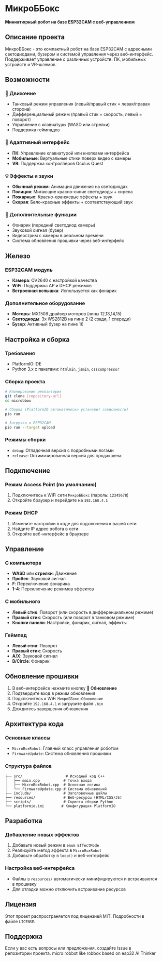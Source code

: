 # МикроББокс

**Миниатюрный робот на базе ESP32CAM с веб-управлением**

## Описание проекта

МикроББокс - это компактный робот на базе ESP32CAM с адресными светодиодами, бузером и системой управления через веб-интерфейс. Поддерживает управление с различных устройств: ПК, мобильных устройств и VR-шлемов.

## Возможности

### 🚗 Движение
- Танковый режим управления (левый/правый стик = левая/правая сторона)
- Дифференциальный режим (правый стик = скорость, левый = поворот)
- Управление с клавиатуры (WASD или стрелки)
- Поддержка геймпадов

### 📱 Адаптивный интерфейс
- **ПК**: Управление клавиатурой или кнопками интерфейса
- **Мобильные**: Виртуальные стики поверх видео с камеры
- **VR**: Поддержка контроллеров Oculus Quest

### 💡 Эффекты и звуки
- **Обычный режим**: Анимация движения на светодиодах
- **Полиция**: Мигающие красно-синие светодиоды + сирена
- **Пожарные**: Красно-оранжевые эффекты + звук
- **Скорая**: Бело-красные эффекты + соответствующий звук

### 🔧 Дополнительные функции
- Фонарик (передний светодиод камеры)
- Звуковой сигнал (бузер)
- Видеострим с камеры в реальном времени
- Система обновления прошивки через веб-интерфейс

## Железо

### ESP32CAM модуль
- **Камера**: OV2640 с настройкой качества
- **WiFi**: Поддержка AP и DHCP режимов
- **Встроенная вспышка**: Используется как фонарик

### Дополнительное оборудование
- **Моторы**: MX1508 драйвер моторов (пины 12,13,14,15)
- **Светодиоды**: 3x WS2812B на пине 2 (2 сзади, 1 спереди)
- **Бузер**: Активный бузер на пине 16

## Настройка и сборка

### Требования
- PlatformIO IDE
- Python 3.x с пакетами: `htmlmin`, `jsmin`, `csscompressor`

### Сборка проекта
```bash
# Клонирование репозитория
git clone [repository-url]
cd microbbox

# Сборка (PlatformIO автоматически установит зависимости)
pio run

# Загрузка в ESP32CAM
pio run --target upload
```

### Режимы сборки
- `debug`: Отладочная версия с подробными логами
- `release`: Оптимизированная версия для продакшена

## Подключение

### Режим Access Point (по умолчанию)
1. Подключитесь к WiFi сети `МикроББокс` (пароль: `12345678`)
2. Откройте браузер и перейдите на `192.168.4.1`

### Режим DHCP
1. Измените настройки в коде для подключения к вашей сети
2. Найдите IP адрес робота в сети
3. Откройте веб-интерфейс в браузере

## Управление

### С компьютера
- **WASD** или **стрелки**: Движение
- **Пробел**: Звуковой сигнал
- **F**: Переключение фонарика  
- **1-4**: Переключение режимов эффектов

### С мобильного
- **Левый стик**: Поворот (или скорость в дифференциальном режиме)
- **Правый стик**: Скорость (или поворот в танковом режиме)
- **Кнопки панели**: Настройки, фонарик, сигнал, эффекты

### Геймпад
- **Левый стик**: Поворот
- **Правый стик**: Скорость
- **A/X**: Звуковой сигнал
- **B/Circle**: Фонарик

## Обновление прошивки

1. В веб-интерфейсе нажмите кнопку **🔄 Обновление**
2. Подтвердите вход в режим обновления
3. Подключитесь к WiFi `МикроББокс-Обновление`
4. Откройте `192.168.4.1` и загрузите файл `.bin`
5. Дождитесь завершения обновления

## Архитектура кода

### Основные классы
- `MicroBoxRobot`: Главный класс управления роботом
- `FirmwareUpdate`: Система обновления прошивки  

### Структура файлов
```
├── src/                    # Исходный код C++
│   ├── main.cpp           # Точка входа
│   ├── MicroBoxRobot.cpp  # Основная логика
│   └── FirmwareUpdate.cpp # Система обновлений
├── include/               # Заголовочные файлы
├── resources/             # Веб-ресурсы (HTML/CSS/JS)
├── scripts/               # Скрипты сборки Python
└── platformio.ini        # Конфигурация PlatformIO
```

## Разработка

### Добавление новых эффектов
1. Добавьте новый режим в `enum EffectMode`
2. Реализуйте метод эффекта в `MicroBoxRobot`
3. Добавьте обработку в `loop()` и веб-интерфейс

### Настройка веб-интерфейса
- Файлы в `resources/` автоматически минифицируются и встраиваются в прошивку
- Для отладки можно отключить встраивание ресурсов

## Лицензия

Этот проект распространяется под лицензией MIT. Подробности в файле `LICENSE`.

## Поддержка

Если у вас есть вопросы или предложения, создайте Issue в репозитории проекта.
micro robbot like robbox based on esp32 AI Thinker
